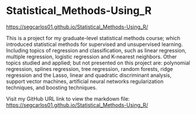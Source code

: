 # Statistical_Methods-Using_R
https://segcarlos01.github.io/Statistical_Methods-Using_R/

This is a project for my graduate-level statistical methods course; which introduced statistical methods for supervised and unsupervised learning. Including topics of regression and classification, such as linear regression, multiple regression, logistic regression and K-nearest neighbors. Other topics studied and applied; but not presented on this project are: polynomial regression, splines regression, tree regression, random forests, ridge regression and the Lasso, linear and quadratic discriminant analysis, support vector machines, artificial neural networks regularization techniques, and boosting techniques. 

Visit my GitHub URL link to view the markdown file: https://segcarlos01.github.io/Statistical_Methods-Using_R/ 
